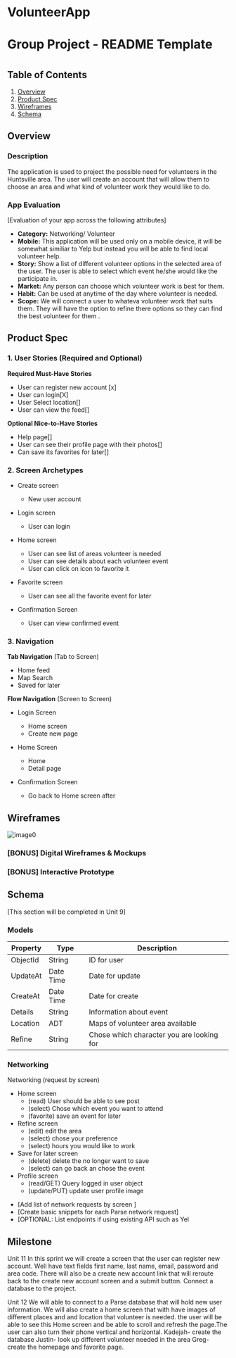# VolunteerApp

Group Project - README Template
===

# 

## Table of Contents
1. [Overview](#Overview)
1. [Product Spec](#Product-Spec)
1. [Wireframes](#Wireframes)
2. [Schema](#Schema)

## Overview
### Description
The application is used to project the possible need for volunteers in the Huntsville area. The user will create an account that will allow them to choose an area and what kind of volunteer work they would like to do. 

### App Evaluation
[Evaluation of your app across the following attributes]
- **Category:** Networking/ Volunteer 
- **Mobile:** This application will be used only on a mobile device, it will be somewhat similiar to Yelp but instead you will be able to find local volunteer help.
- **Story:** Show a list of different volunteer options in the selected area of the user. The user is able to select which event he/she would like the participate in.
- **Market:** Any person can choose which volunteer work is best for them. 
- **Habit:** Can be used at anytime of the day where volunteer is needed. 
- **Scope:** We will connect a user to whateva volunteer work that suits them. They will have the option to refine there options so they can find the best volunteer for them . 

## Product Spec

### 1. User Stories (Required and Optional)

**Required Must-Have Stories**

* User can register new account [x]
* User can login[X]
* User Select location[] 
* User can view the feed[] 

**Optional Nice-to-Have Stories**

* Help page[] 
* User can see their profile page with their photos[]
* Can save its favorites for later[] 

### 2. Screen Archetypes

* Create screen 
   * New user account
* Login screen 
   * User can login
* Home screen 
    * User can see list of areas volunteer is needed 
    * User can see details about each volunteer event 
    * User can click on icon to favorite it
* Favorite screen 
    * User can see all the favorite event for later 

* Confirmation Screen 
    * User can view confirmed event 

### 3. Navigation

**Tab Navigation** (Tab to Screen)

* Home feed 
* Map Search 
* Saved for later 

**Flow Navigation** (Screen to Screen)

* Login Screen 
   * Home screen 
   * Create new page
* Home Screen 
   * Home
   * Detail page 

* Confirmation Screen
    * Go back to Home screen after


## Wireframes
![image0](https://user-images.githubusercontent.com/32345648/76821172-24231880-67db-11ea-98b5-ca9af163cbe2.jpeg)

### [BONUS] Digital Wireframes & Mockups

### [BONUS] Interactive Prototype

## Schema 
[This section will be completed in Unit 9]
### Models
|Property|	Type | 	Description |
|--------| ------|--------------|
|ObjectId|	String|	ID for user| 
|UpdateAt 	|Date Time	|Date for update|
|CreateAt	|Date Time	|Date for create|
|Details	|String	| Information about event|
|Location	|ADT	 |Maps of volunteer area available|
|Refine	|String	|Chose which character you are looking for| 

### Networking

Networking (request by screen) 
* Home screen
  *	(read) User should be able to see post 
  *	(select) Chose which event you want to attend
  *	(favorite) save an event for later 
* Refine screen 
	* (edit) edit the area 
  *	(select) chose your preference 
  *	(select) hours you would like to work 
* Save for later screen 
  * (delete) delete the no longer want to save 
  *	(select) can go back an chose the event 
* Profile screen 
  * (read/GET) Query logged in user object 
  * (update/PUT) update user profile image 

- [Add list of network requests by screen ]
- [Create basic snippets for each Parse network request]
- [OPTIONAL: List endpoints if using existing API such as Yel

## Milestone
Unit 11 In this sprint we will create a screen that the user can register new account. Well have text fields first name, last name, email, password and area code. There will also be a create new account link that will reroute back to the create new account screen and a submit button. Connect a database to the project.

Unit 12 We will able to connect to a Parse database that will hold new user information. We will also create a home screen that with have images of different places and and location that volunteer is needed. the user will be able to see this Home screen and be able to scroll and refresh the page.The user can also turn their phone vertical and horizontal. Kadejah- create the database Justin- look up different volunteer needed in the area Greg- create the homepage and favorite page.



